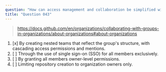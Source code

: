 ```yaml
---
question: "How can access management and collaboration be simplified within a GitHub organization?"
title: "Question 043"
---
```


> https://docs.github.com/en/organizations/collaborating-with-groups-in-organizations/about-organizations#about-organizations
1. [x] By creating nested teams that reflect the group's structure, with cascading access permissions and mentions.
1. [ ] Through the use of single sign-on (SSO) for all members exclusively.
1. [ ] By granting all members owner-level permissions.
1. [ ] Limiting repository creation to organization owners only.
